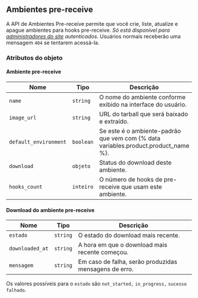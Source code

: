 ## Ambientes pre-receive

A API de Ambientes Pre-receive permite que você crie, liste, atualize e apague ambientes para hooks pre-receive. *Só está disponível para [administradores do site](/rest/overview/resources-in-the-rest-api#authentication) autenticados.* Usuários normais receberão uma mensagem `404` se tentarem acessá-la.

### Atributos do objeto

#### Ambiente pre-receive

| Nome                  | Tipo      | Descrição                                                                          |
| --------------------- | --------- | ---------------------------------------------------------------------------------- |
| `name`                | `string`  | O nome do ambiente conforme exibido na interface do usuário.                       |
| `image_url`           | `string`  | URL do tarball que será baixado e extraído.                                        |
| `default_environment` | `boolean` | Se este é o ambiente-padrão que vem com {% data variables.product.product_name %}. |
| `download`            | `objeto`  | Status do download deste ambiente.                                                 |
| `hooks_count`         | `inteiro` | O número de hooks de pre-receive que usam este ambiente.                           |

#### Download do ambiente pre-receive

| Nome            | Tipo     | Descrição                                             |
| --------------- | -------- | ----------------------------------------------------- |
| `estado`        | `string` | O estado do download mais recente.                    |
| `downloaded_at` | `string` | A hora em que o download mais recente começou.        |
| `mensagem`      | `string` | Em caso de falha, serão produzidas mensagens de erro. |

Os valores possíveis para o `estado` são `not_started,` `in_progress,` `sucesso` `falhado`.